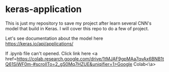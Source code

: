 # keras-application
This is just my repository to save my project after learn several CNN's model that build in Keras. I will cover this repo to do a few of project.

Let's see documentation about the model here
https://keras.io/api/applications/

If .ipynb file can't opened. Click link here <a href=https://colab.research.google.com/drive/1tMJAF9gpMAa7qvAx6BNB1tQ61SiWF0m-#scrollTo=2_gS0Mq7HZUE&uniqifier=1>Google Colab<\a>
